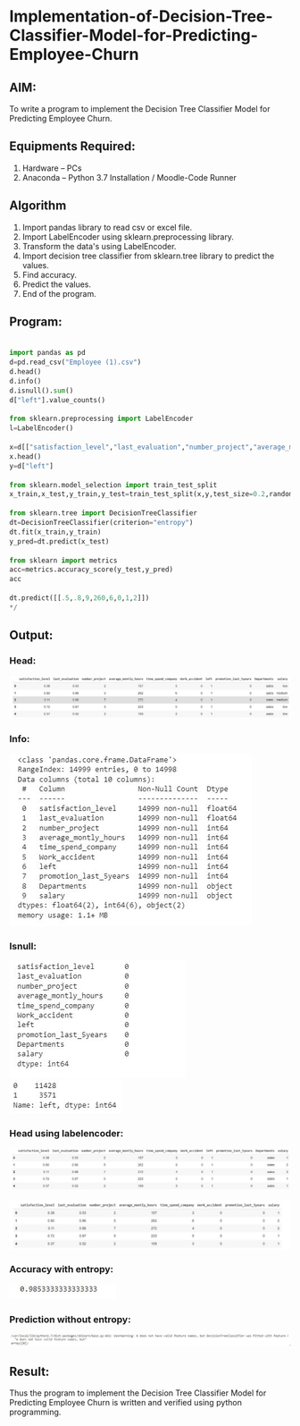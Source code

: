 # Implementation-of-Decision-Tree-Classifier-Model-for-Predicting-Employee-Churn

## AIM:
To write a program to implement the Decision Tree Classifier Model for Predicting Employee Churn.

## Equipments Required:
1. Hardware – PCs
2. Anaconda – Python 3.7 Installation / Moodle-Code Runner

## Algorithm
1. Import pandas library to read csv or excel file.
2. Import LabelEncoder using sklearn.preprocessing library.
3. Transform the data's using LabelEncoder.
4. Import decision tree classifier from sklearn.tree library to predict the values.
5. Find accuracy.
6. Predict the values.
7. End of the program.

## Program:
```python

import pandas as pd
d=pd.read_csv("Employee (1).csv")
d.head()
d.info()
d.isnull().sum()
d["left"].value_counts() 

from sklearn.preprocessing import LabelEncoder
l=LabelEncoder()

x=d[["satisfaction_level","last_evaluation","number_project","average_montly_hours","time_spend_company","Work_accident","promotion_last_5years","salary"]]
x.head()
y=d["left"]

from sklearn.model_selection import train_test_split
x_train,x_test,y_train,y_test=train_test_split(x,y,test_size=0.2,random_state=100)

from sklearn.tree import DecisionTreeClassifier
dt=DecisionTreeClassifier(criterion="entropy")
dt.fit(x_train,y_train)
y_pred=dt.predict(x_test)

from sklearn import metrics
acc=metrics.accuracy_score(y_test,y_pred)
acc

dt.predict([[.5,.8,9,260,6,0,1,2]])
*/
```

## Output:
### Head:
![](1.jpg)
### Info:
![](2.jpg)
### Isnull:
![](3.jpg)
![](4.jpg)
### Head using labelencoder:

![](5.jpg)

![](6.jpg)
### Accuracy with entropy:
![](7.jpg)
### Prediction without entropy:
![](8.jpg)

## Result:
Thus the program to implement the  Decision Tree Classifier Model for Predicting Employee Churn is written and verified using python programming.